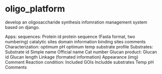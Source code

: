 # oligo_platform
develop an oligosaccharide synthesis infomration management system based on django.

Apps:
  sequences:
    Protein id
    protein sequence (Fasta format, two numbering)
    catalytic sites
    domain information
    binding sites
    comments
  Characterization:
    optimum pH
    optimum temp
    substrate profile
  Substrates:
    Substrate id
    Simple name
    Official name
    Cat number
  Glucan product:
    Glucan id
    Glucan length
    Linkage (formated information)
    Appearance (img)
    Comment
  Reaction condition:
    Included GOIs
    Includde substrates
    Temp
    pH
    Comments
  
  
  
